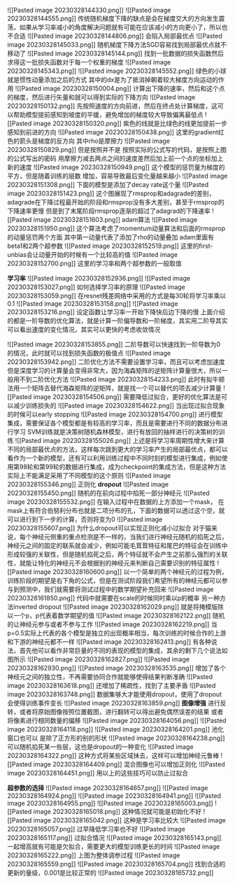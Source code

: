 
![[Pasted image 20230328144330.png]]
![[Pasted image 20230328144555.png]]
传统随机梯度下降的缺点是会在梯度交大的方向发生震荡，如果从学习率减小的角度解决问题就有可能在应该减小的方向更小了，所以也不合适
![[Pasted image 20230328144806.png]]
会陷入局部最优点
![[Pasted image 20230328145033.png]]
随机梯度下降方法SGD容易找到局部最优点就不移动了
![[Pasted image 20230328145144.png]]
找到一批数据的损失函数然后求得这一批损失函数对于每一个权重的梯度
![[Pasted image 20230328145343.png]]
![[Pasted image 20230328145552.png]]
绿色的小球就是惯性动量添加之后的方式
其中的dx是为了抵消掉朝着较大梯度方向运动的作用
![[Pasted image 20230328150004.png]]
计算出下降的速率，然后和这个点的梯度，然后进行矢量和就可以得到实际的下降方向
![[Pasted image 20230328150132.png]]
先按照速度的方向前进，然后在终点处计算梯度，这可以帮助模型提前感知到坡度的平缓，避免增加的梯度较大导致偏离最低点
![[Pasted image 20230328150320.png]]
紫色的线就是比绿色的线更加提前一步感知到前进的方向
![[Pasted image 20230328150438.png]]
这里的gradient红色的箭头是梯度的反方向
其中rho是摩擦力
![[Pasted image 20230328150829.png]]
但是按照并不是 按照实际的公式写的代码，是按照上图的公式写出的密码
用摩擦力减去两点之间的速度差然后加上前一个点的坐标加上新的速度
![[Pasted image 20230328150949.png]]
这个模型的惩罚量为梯度的平方，但是随着训练的层数 增加，容易导致最后变化量越来越小
![[Pasted image 20230328151308.png]]
下面的模型是添加了decay rate这个量
![[Pasted image 20230328151423.png]]
这个图展现了rmsprop和adagrade的差别，adagrade在下降过程最开始的阶段和rmsprop没有多大差别，甚至于rmsprop的下降速率更慢
但是到了末尾阶段rmsprop逐渐的超过了adagrad的下降速率
![[Pasted image 20230328151603.png]]
adam算法
![[Pasted image 20230328151950.png]]
这个算法考虑了momentum动量算法和后面的rmsprop的动量惩罚两个方面
其中第一动量代表了添加了rho的动量叠加
adam里面有beta1和2两个超参数 
![[Pasted image 20230328152519.png]]
这里的first-unbias会让动量开始的时候有一个比较高的值
![[Pasted image 20230328152700.png]]
这里的学习率和两个超参数的一般取值

**学习率**
![[Pasted image 20230328152936.png]]
![[Pasted image 20230328153027.png]]
如何选择学习率的原理
![[Pasted image 20230328153059.png]]
在resnet残差网络中采用的方式是每30轮将学习率乘以0.1
![[Pasted image 20230328153158.png]]
![[Pasted image 20230328153216.png]]
设定函数让学习率一开始下降快后边下降的慢
上面介绍的都是一阶导数的优化算法，就是计算一阶偏导数和一阶梯度，其实用二阶导其实可以看出速度的变化情况，其实可以更快的考虑收敛情况

![[Pasted image 20230328153855.png]]
二阶导数可以快速找到一阶导数为0 的情况，此时就可以找到损失函数的极值点
![[Pasted image 20230328153942.png]]
二阶优化方法不需要设置学习率，而且可以考虑加速度
但是深度学习的计算量会变得非常大，因为海森矩阵的逆矩阵计算量很大，所以一般用不到二阶优化方法
![[Pasted image 20230328154233.png]]
此时有拟牛顿法用一个矩阵去替代海森矩阵的逆矩阵，就是找一个可以替代的项去减少计算量
![[Pasted image 20230328154506.png]]
需要降低过拟合，更好的优化算法是可以减少训练损失的
![[Pasted image 20230328154622.png]]
当出现过拟合现象的时候可以early stopping
![[Pasted image 20230328154700.png]]
进行模型集成，需要保证各个模型都是有较高的学习率，而且是需要进行不同的数据分布进行学习
SVM训练就是决策树随机森林模型，进行有放回的抽样进行的决策树的训练
![[Pasted image 20230328155026.png]]
上述是将学习率周期性增大来计算不同的局部最优点的方法，这样每次跳到更大的学习率产生的局部最优点，都可以看作为一个新的模型，还有可以利用训练过程中不同时刻的模型进行集成，例如使用第98轮和第99轮的数据进行集成，成为checkpoint的集成方法，但是这种方法实际上不能满足采用了不同模型的这个原则
![[Pasted image 20230328155346.png]]
正则化
**dropout**
![[Pasted image 20230328155450.png]]
随机的在前向过程中掐死一部分神经元
![[Pasted image 20230328155532.png]]
在输入过程中在数据的上方添加一个mask， 在mask上有符合伯努利分布也就是二项分布的孔，下面的数据可以透过这个空，就可以进行到下一步的计算，否则将变为0
![[Pasted image 20230328155607.png]]
为什么dropout可以实现正则化减小过拟合
对于猫来说，每个神经元侧重的重点检测是不一样的，当我们进行神经元随机的掐死之后，神经元之间的固定的联系就会减少，例如可能毛茸茸特征和尾巴的特征会在训练中形成较强的关联性，但是随机掐死之后，两个特征就不会产生之前那么强烈的关联性，就能让特化的神经元不会根据别的神经元来判断自己需要识别的特征属性
![[Pasted image 20230328160600.png]]
以一个简单的两个神经元的过程为例，训练阶段的期望是右下角的公式，但是在测试阶段我们希望所有的神经元都可以参与到预测中，我们就需要将测试过程中的数学期望补充回来
![[Pasted image 20230328161850.png]]
代码中就需要在scale的时候同时乘以p的概率
另一种方法inverted dropout
![[Pasted image 20230328162029.png]]
就是将掩模版除以一个p，p代表着数学期望的值
![[Pasted image 20230328162122.png]]
随机的让神经元参与或者不参与工作
![[Pasted image 20230328162219.png]]
当p=0.5实际上代表的各个模型是独立的出现概率相当，每次训练的时候合作的上游和下游的神经元都不一样
![[Pasted image 20230328162413.png]]
有各种说法，首先他可以看作非常巨量的不同的表现的模型的集成，其余的剩下几个说法如图所示
![[Pasted image 20230328162827.png]]
![[Pasted image 20230328162930.png]]
![[Pasted image 20230328163535.png]]
增加了各个神经元之间的独立性，不再需要协同合作就能够使得结果判断准确
![[Pasted image 20230328163618.png]]
还增加了稀疏性，找到了主要矛盾
![[Pasted image 20230328163748.png]]
数据集够大才能使用dropout，使用了dropout会使得训练事件变长
![[Pasted image 20230328163859.png]]
**图像增强**
进行反转，或者将原始图像按照位置截图，进行翻转可以得出避免偶然误差的结果
或者将像素进行相同数量的偏移
![[Pasted image 20230328164056.png]]
![[Pasted image 20230328164118.png]]
![[Pasted image 20230328164201.png]]
池化窗口也可以 是除了正方形的别的形状
![[Pasted image 20230328164238.png]]
可以随机掐死某一些层，这也是dropout的一种变化
![[Pasted image 20230328164322.png]]
这种方式将某些区域抹去，这样可以增加神经元鲁棒
![[Pasted image 20230328164409.png]]
混合图像也可以增加正则化
![[Pasted image 20230328164451.png]]
用以上的这些技巧可以防止过拟合

**超参数的选择**
![[Pasted image 20230328164657.png]]
![[Pasted image 20230328164924.png]]
![[Pasted image 20230328164941.png]]
![[Pasted image 20230328164955.png]]
![[Pasted image 20230328165003.png]]
![[Pasted image 20230328165018.png]]
这种情况就可能是初始化不好
![[Pasted image 20230328165042.png]]
这种是学习率比较大
![[Pasted image 20230328165057.png]]
过早降低学习率也不好
![[Pasted image 20230328165117.png]]
过拟合情况
![[Pasted image 20230328165143.png]]
一起增高就有可能是欠拟合，需要更大的模型训练更长的时间
![[Pasted image 20230328165222.png]]
上图为整体调参过程
![[Pasted image 20230328165559.png]]
![[Pasted image 20230328165704.png]]
找到合适的更新的量级，0.001是比较正常的
![[Pasted image 20230328165732.png]]

